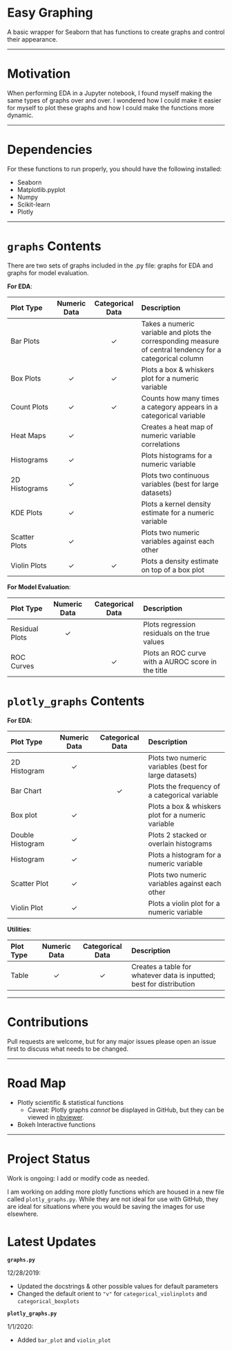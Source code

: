 # Easy Graphing

A basic wrapper for Seaborn that has functions to create graphs and control their appearance.

-----

# Motivation

When performing EDA in a Jupyter notebook, I found myself making the same types of graphs over and over.  I wondered how I could make it easier for myself to plot these graphs and how I could make the functions more dynamic.

-----

# Dependencies

For these functions to run properly, you should have the following installed:

- Seaborn
- Matplotlib.pyplot
- Numpy
- Scikit-learn
- Plotly

-----

# `graphs` Contents

There are two sets of graphs included in the .py file: graphs for EDA and graphs for model evaluation.

**For EDA**:

| Plot Type     | Numeric Data | Categorical Data | Description                                                       |
|:--------------|:------------:|:----------------:|:------------------------------------------------------------------|
| Bar Plots     |              | ✓                | Takes a numeric variable and plots the corresponding measure of central tendency for a categorical column |
| Box Plots     | ✓            | ✓               | Plots a box & whiskers plot for a numeric variable                 |
| Count Plots   | ✓            | ✓               | Counts how many times a category appears in a categorical variable |
| Heat Maps     | ✓            |                  | Creates a heat map of numeric variable correlations               |
| Histograms    | ✓            |                  | Plots histograms for a numeric variable                           |  
| 2D Histograms | ✓            |                  | Plots two continuous variables (best for large datasets)          |                   
| KDE Plots     | ✓            |                  | Plots a kernel density estimate for a numeric variable            |
| Scatter Plots | ✓            |                  | Plots two numeric variables against each other                    |
| Violin Plots  | ✓            | ✓               | Plots a density estimate on top of a box plot                      |

**For Model Evaluation**:

| Plot Type      | Numeric Data | Categorical Data | Description                                        |
|:---------------|:------------:|:----------------:|:---------------------------------------------------|
| Residual Plots | ✓            |                  | Plots regression residuals on the true values      |
| ROC Curves     |              | ✓                | Plots an ROC curve with a AUROC score in the title |

# `plotly_graphs` Contents

**For EDA**:

| Plot Type        | Numeric Data | Categorical Data | Description                                                      |
|:-----------------|:------------:|:----------------:|:-----------------------------------------------------------------|
| 2D Histogram     | ✓            |                  | Plots two numeric variables (best for large datasets)            |
| Bar Chart        |              | ✓                | Plots the frequency of a categorical variable                    |
| Box plot         | ✓            |                  | Plots a box & whiskers plot for a numeric variable               |
| Double Histogram | ✓            |                  | Plots 2 stacked or overlain histograms                           |
| Histogram        | ✓            |                  | Plots a histogram for a numeric variable                         |
| Scatter Plot     | ✓            |                  | Plots two numeric variables against each other                   |
| Violin Plot      | ✓            |                  | Plots a violin plot for a numeric variable                       |

**Utilities**:

| Plot Type | Numeric Data | Categorical Data | Description |
|:----------|:------------:|:----------------:|:---------------------------------------------------------------------|
| Table     | ✓           | ✓                | Creates a table for whatever data is inputted; best for distribution |


-----

# Contributions

Pull requests are welcome, but for any major issues please open an issue first to discuss what needs to be changed.

-----

# Road Map

- Plotly scientific & statistical functions
    - Caveat: Plotly graphs _cannot_ be displayed in GitHub, but they can be viewed in [nbviewer](https://nbviewer.jupyter.org/github/a-bergman/Easy-Graphing/blob/master/Examples/Example%20Charts.ipynb).
- Bokeh Interactive functions

-----

# Project Status

Work is ongoing: I add or modify code as needed.

I am working on adding more plotly functions which are housed in a new file called `plotly_graphs.py`.  While they are not ideal for use with GitHub, they are ideal for situations where you would be saving the images for use elsewhere.

# Latest Updates

**`graphs.py`**

12/28/2019:

- Updated the docstrings & other possible values for default parameters
- Changed the default orient to `"v"` for `categorical_violinplots` and `categorical_boxplots`

**`plotly_graphs.py`**

1/1/2020:

- Added `bar_plot` and `violin_plot`